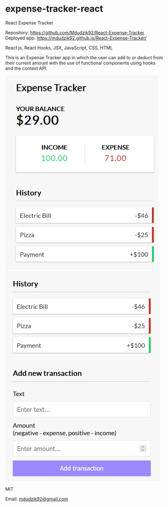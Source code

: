 # expense-tracker-react

React Expense Tracker

<!-- Live link to deployed app -->

Repository: https://github.com/Mdudzik92/React-Expense-Tracker<br>
Deployed app: https://mdudzik92.github.io/React-Expense-Tracker/

<!-- Technologies used -->

React.js, React Hooks, JSX, JavaScript, CSS, HTML

<!-- Explanation of what the app is -->

This is an Expense Tracker app in which the user can add to or deduct from their current amount with the use of functional components using hooks and the context API.

<!-- Screenshots -->
<img src="./img/img1.png">
<img src="./img/img2.png">

<!-- License -->

MIT

<!-- Contact information -->

Email: mdudzik92@gmail.com
